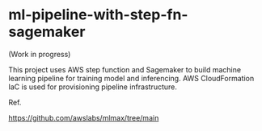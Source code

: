 # ml-pipeline-with-step-fn-sagemaker
(Work in progress)

This project uses AWS step function and Sagemaker to build machine learning pipeline for training model and inferencing. AWS CloudFormation IaC is used for provisioning pipeline infrastructure.


Ref.

https://github.com/awslabs/mlmax/tree/main
